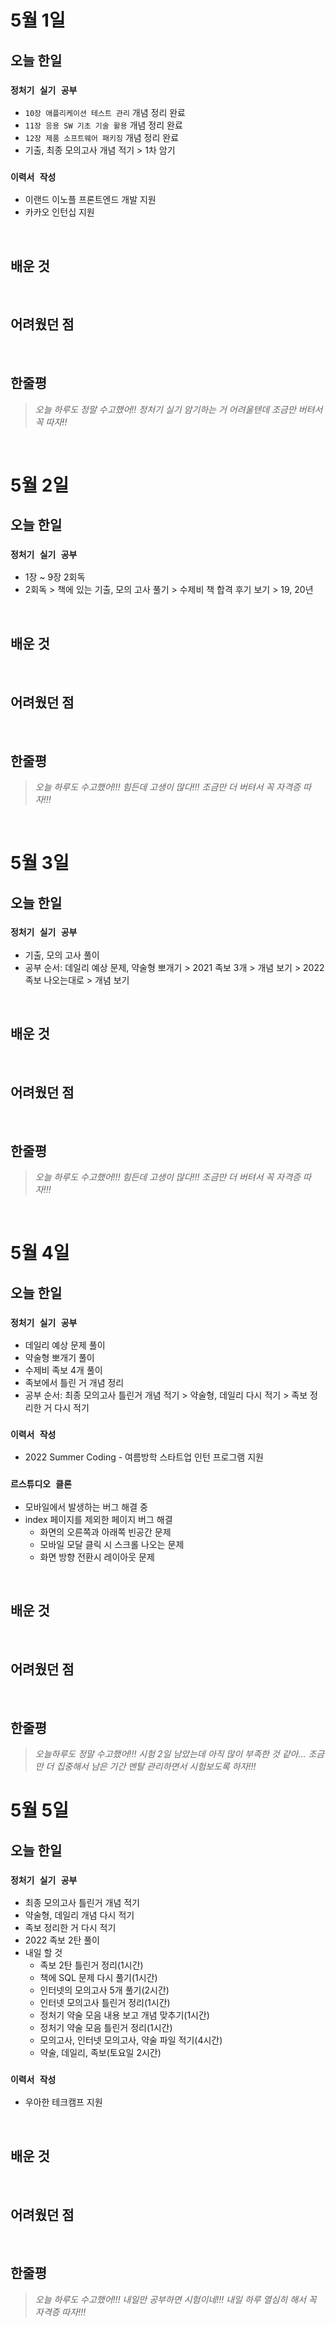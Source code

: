 # 5월 1일

## 오늘 한일

### `정처기 실기 공부`

- `10장 애플리케이션 테스트 관리` 개념 정리 완료
- `11장 응용 SW 기초 기술 활용` 개념 정리 완료
- `12장 제품 소프트웨어 패키징` 개념 정리 완료
- 기출, 최종 모의고사 개념 적기 > 1차 암기

### `이력서 작성`

- 이랜드 이노플 프론트엔드 개발 지원
- 카카오 인턴십 지원

<br>

## 배운 것

<br>

## 어려웠던 점

<br>

## 한줄평

> _오늘 하루도 정말 수고했어!! 정처기 실기 암기하는 거 어려울텐데 조금만 버텨서 꼭 따자!!_

<br>

# 5월 2일

## 오늘 한일

### `정처기 실기 공부`

- 1장 ~ 9장 2회독
- 2회독 > 책에 있는 기출, 모의 고사 풀기 > 수제비 책 합격 후기 보기 > 19, 20년

<br>

## 배운 것

<br>

## 어려웠던 점

<br>

## 한줄평

> _오늘 하루도 수고했어!!! 힘든데 고생이 많다!!! 조금만 더 버텨서 꼭 자격증 따자!!!_

<br>

# 5월 3일

## 오늘 한일

### `정처기 실기 공부`

- 기출, 모의 고사 풀이
- 공부 순서: 데일리 예상 문제, 약술형 뽀개기 > 2021 족보 3개 > 개념 보기 > 2022 족보 나오는대로 > 개념 보기

<br>

## 배운 것

<br>

## 어려웠던 점

<br>

## 한줄평

> _오늘 하루도 수고했어!!! 힘든데 고생이 많다!!! 조금만 더 버텨서 꼭 자격증 따자!!!_

<br>

# 5월 4일

## 오늘 한일

### `정처기 실기 공부`

- 데일리 예상 문제 풀이
- 약술형 뽀개기 풀이
- 수제비 족보 4개 풀이
- 족보에서 틀린 거 개념 정리
- 공부 순서: 최종 모의고사 틀린거 개념 적기 > 약술형, 데일리 다시 적기 > 족보 정리한 거 다시 적기

### `이력서 작성`

- 2022 Summer Coding - 여름방학 스타트업 인턴 프로그램 지원

### `르스튜디오 클론`

- 모바일에서 발생하는 버그 해결 중
- index 페이지를 제외한 페이지 버그 해결
  - 화면의 오른쪽과 아래쪽 빈공간 문제
  - 모바일 모달 클릭 시 스크롤 나오는 문제
  - 화면 방향 전환시 레이아웃 문제

<br>

## 배운 것

<br>

## 어려웠던 점

<br>

## 한줄평

> _오늘하루도 정말 수고했어!!! 시험 2일 남았는데 아직 많이 부족한 것 같아... 조금만 더 집중해서 남은 기간 멘탈 관리하면서 시험보도록 하자!!!_

# 5월 5일

## 오늘 한일

### `정처기 실기 공부`

- 최종 모의고사 틀린거 개념 적기
- 약술형, 데일리 개념 다시 적기
- 족보 정리한 거 다시 적기
- 2022 족보 2탄 풀이
- 내일 할 것
  - 족보 2탄 틀린거 정리(1시간)
  - 책에 SQL 문제 다시 풀기(1시간)
  - 인터넷의 모의고사 5개 풀기(2시간)
  - 인터넷 모의고사 틀린거 정리(1시간)
  - 정처기 약술 모음 내용 보고 개념 맞추기(1시간)
  - 정처기 약술 모음 틀린거 정리(1시간)
  - 모의고사, 인터넷 모의고사, 약술 파일 적기(4시간)
  - 약술, 데일리, 족보(토요일 2시간)

### `이력서 작성`

- 우아한 테크캠프 지원

<br>

## 배운 것

<br>

## 어려웠던 점

<br>

## 한줄평

> _오늘 하루도 수고했어!!! 내일만 공부하면 시험이네!!! 내일 하루 열심히 해서 꼭 자격증 따자!!!_
